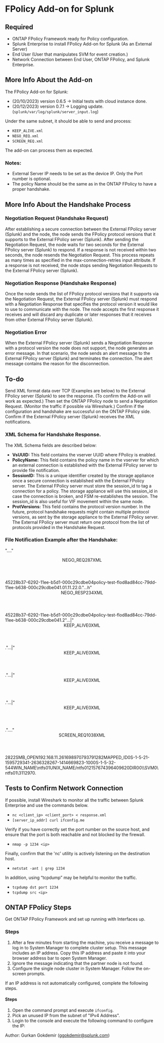 # FPolicy Add-on for Splunk

## Required
- ONTAP FPolicy Framework ready for Policy configuration.
- Splunk Enterprise to install FPolicy Add-on for Splunk (As an External Server)
- End User (User that manipulates SVM for event creation.)
- Network Connection between End User, ONTAP FPolicy, and Splunk Enterprise.

## More Info About the Add-on
The FPolicy Add-on for Splunk:
- (20/10/2023) version 0.6.5 → Initial tests with cloud instance done.
- (20/12/2023) version 0.7.1 → Logging update. (`splunk/var/log/splunk/server_input.log`)

Under the same subnet, it should be able to send and process:
- `KEEP_ALIVE.xml`
- `NEGO_REQ.xml`
- `SCREEN_REQ.xml`

The add-on can process them as expected.

### Notes:
- External Server IP needs to be set as the device IP. Only the Port number is optional.
- The policy Name should be the same as in the ONTAP FPolicy to have a proper handshake.

## More Info About the Handshake Process
### Negotiation Request (Handshake Request)
After establishing a secure connection between the External FPolicy server (Splunk) and the node, the node sends the FPolicy protocol versions that it supports to the External FPolicy server (Splunk).
After sending the Negotiation Request, the node waits for two seconds for the External FPolicy server (Splunk) to respond. If a response is not received within two seconds, the node resends the Negotiation Request.
This process repeats as many times as specified in the max-connection-retries input attribute. If a response is not received, the node stops sending Negotiation Requests to the External FPolicy server (Splunk).

### Negotiation Response (Handshake Response)
Once the node sends the list of FPolicy protocol versions that it supports via the Negotiation Request, the External FPolicy server (Splunk) must respond with a Negotiation Response that specifies the protocol version it would like to use to communicate with the node.
The node accepts the first response it receives and will discard any duplicate or later responses that it receives from other External FPolicy server (Splunk).

### Negotiation Error
When the External FPolicy server (Splunk) sends a Negotiation Response with a protocol version the node does not support, the node generates an error message.
In that scenario, the node sends an alert message to the External FPolicy server (Splunk) and terminates the connection. The alert message contains the reason for the disconnection.

## To-do
Send XML format data over TCP (Examples are below) to the External FPolicy server (Splunk) to see the response. (To confirm the Add-on will work as expected.)
Then set the ONTAP FPolicy node to send a Negotiation Request. (Monitor the traffic if possible via Wireshark.)
Confirm if the configuration and handshake are successful on the ONTAP FPolicy side.
Confirm if the External FPolicy server (Splunk) receives the XML notifications.

### XML Schema for Handshake Response.
The XML Schema fields are described below:
- **VsUUID:** This field contains the vserver UUID where FPolicy is enabled.
- **PolicyName:** This field contains the policy name in the vserver for which an external connection is established with the External FPolicy server to provide file notification.
- **SessionID:** This is a unique identifier created by the storage appliance once a secure connection is established with the External FPolicy server. The External FPolicy server must store the session_id to tag a connection for a policy. The storage appliance will use this session_id in case the connection is broken, and FSM re-establishes the session. The session_id is also useful for VIF movement within the same node.
- **ProtVersions:** This field contains the protocol version number. In the future, protocol handshake requests might contain multiple protocol versions, as sent by the storage appliance to the External FPolicy server. The External FPolicy server must return one protocol from the list of protocols provided in the Handshake Request.

### File Notification Example after the Handshake:
"...."<?xml version="1.0"?><Header><NotfType>NEGO_REQ</NotfType><ContentLen>287</ContentLen><DataFormat>XML</DataFormat></Header>
<?xml version="1.0"?><Handshake><VsUUID>45228b37-6292-11ee-b5d1-000c29cdbe04</VsUUID><PolicyName>policy-test-flo</PolicyName><SessionId>d8ad84cc-79dd-11ee-b638-000c29cdbe04</SessionId><ProtVersion><Vers>1.0</Vers><Vers>1.1</Vers><Vers>1.2</Vers><Vers>2.0</Vers></ProtVersion></Handshake>."...h"<?xml version="1.0"?><Header><NotfType>NEGO_RESP</NotfType><ContentLen>234</ContentLen><DataFormat>XML</DataFormat></Header>
<?xml version="1.0"?><HandshakeResp><VsUUID>45228b37-6292-11ee-b5d1-000c29cdbe04</VsUUID><PolicyName>policy-test-flo</PolicyName><SessionId>d8ad84cc-79dd-11ee-b638-000c29cdbe04</SessionId><ProtVersion>1.2</ProtVersion></HandshakeResp>"...|"<?xml version="1.0"?><Header><NotfType>KEEP_ALIVE</NotfType><ContentLen>0</ContentLen><DataFormat>XML</DataFormat></Header>."...|"<?xml version="1.0"?><Header><NotfType>KEEP_ALIVE</NotfType><ContentLen>0</ContentLen><DataFormat>XML</DataFormat></Header>."...|"<?xml version="1.0"?><Header><NotfType>KEEP_ALIVE</NotfType><ContentLen>0</ContentLen><DataFormat>XML</DataFormat></Header>."...|"<?xml version="1.0"?><Header><NotfType>KEEP_ALIVE</NotfType><ContentLen>0</ContentLen><DataFormat>XML</DataFormat></Header>."...."<?xml version="1.0"?><Header><NotfType>SCREEN_REQ</NotfType><ContentLen>1038</ContentLen><DataFormat>XML</DataFormat></Header>
<?xml version="1.0"?><FscreenReq><ReqId>2822</ReqId><ReqType>SMB_OPEN</ReqType><NotfInfo><SmbOpenReq><CommonInfo><ProtCommonInfo><ClientIp>192.168.11.26</ClientIp><GenerationTime>1698970793791282</GenerationTime><UsrIdType>MAPPED_ID</UsrIdType><UsrContext><MappedId><Uid>0</Uid><WinSid>S-1-5-21-1595729341-2636328267-1414669823-1000</WinSid></MappedId></UsrContext><FileOwner><WinSid>S-1-5-32-544</WinSid></FileOwner><AccessPath><Path><PathNameType>WIN_NAME</PathNameType><PathName>\ntfs01</PathName></Path><Path><PathNameType>UNIX_NAME</PathNameType><PathName>/ntfs01</PathName></Path></AccessPath><VolMsid>2157674396</VolMsid><FileSize>4096</FileSize><NumHardLnk>2</NumHardLnk><IsOfflineAttr>0</IsOfflineAttr><FileType>DIR</FileType><IsSparse>0</IsSparse><IsDense>0</IsDense></ProtCommonInfo><DisplayPath>\\SVM0\ntfs01\</DisplayPath><ProtVer><MajorNum>3</MajorNum><MinorNum>1</MinorNum></ProtVer></CommonInfo><OpenAccmode>129</OpenAccmode><OpenSharemode>7</OpenSharemode><OpenOptions>0</OpenOptions></SmbOpenReq></NotfInfo></FscreenReq>.

## Tests to Confirm Network Connection
If possible, install Wireshark to monitor all the traffic between Splunk Enterprise and use the commands below.

- `nc <client_ip> <client_port> < response.xml`
- `[server_ip_addr] curl ifconfig.me`

Verify if you have correctly set the port number on the source host, and ensure that the port is both reachable and not blocked by the firewall.

- `nmap -p 1234 <ip>`

Finally, confirm that the 'nc' utility is actively listening on the destination host.

- `netstat -ant | grep 1234`

In addition, using “tcpdump” may be helpful to monitor the traffic.

- `tcpdump dst port 1234`
- `tcpdump src <ip>`

## ONTAP FPolicy Steps
Get ONTAP FPolicy Framework and set up running with Interfaces up.

### Steps
1. After a few minutes from starting the machine, you receive a message to log in to System Manager to complete cluster setup. This message includes an IP address. Copy this IP address and paste it into your browser address bar to open System Manager.
2. Ignore the message indicating that the partner node is not found.
3. Configure the single node cluster in System Manager. Follow the on-screen prompts.

If an IP address is not automatically configured, complete the following steps.

#### Steps
1. Open the command prompt and execute `ifconfig`.
2. Pick an unused IP from the subnet of "IPv4 Address".
3. Login to the console and execute the following command to configure the IP:

Author: Gurkan Gokdemir (ggokdemir@splunk.com)
